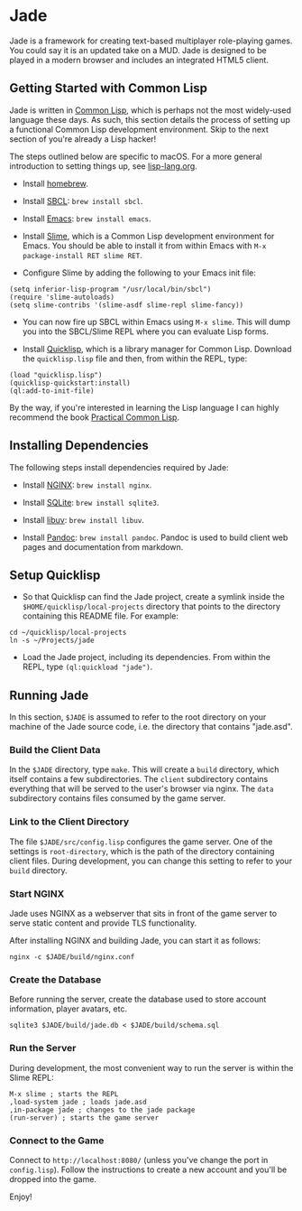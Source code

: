 # Jade

Jade is a framework for creating text-based multiplayer role-playing games. You
could say it is an updated take on a MUD. Jade is designed to be played in a
modern browser and includes an integrated HTML5 client.

## Getting Started with Common Lisp

Jade is written in [Common Lisp](https://common-lisp.net), which is perhaps not
the most widely-used language these days. As such, this section details the
process of setting up a functional Common Lisp development environment. Skip to
the next section of you're already a Lisp hacker!

The steps outlined below are specific to macOS. For a more general introduction
to setting things up, see
[lisp-lang.org](https://lisp-lang.org/learn/getting-started/).

* Install [homebrew](https://brew.sh).

* Install [SBCL](https://sbcl.org): `brew install sbcl`.

* Install [Emacs](https://www.gnu.org/software/emacs/): `brew install emacs`.

* Install [Slime](https://common-lisp.net/project/slime/), which is a Common
  Lisp development environment for Emacs. You should be able to install it from
  within Emacs with `M-x package-install RET slime RET`.

* Configure Slime by adding the following to your Emacs init file:

```
(setq inferior-lisp-program "/usr/local/bin/sbcl")
(require 'slime-autoloads)
(setq slime-contribs '(slime-asdf slime-repl slime-fancy))
```

* You can now fire up SBCL within Emacs using `M-x slime`. This will dump you
  into the SBCL/Slime REPL where you can evaluate Lisp forms.

* Install [Quicklisp](https://www.quicklisp.org/), which is a library
  manager for Common Lisp. Download the `quicklisp.lisp` file and then, from
  within the REPL, type:

```
(load "quicklisp.lisp")
(quicklisp-quickstart:install)
(ql:add-to-init-file)
```

By the way, if you're interested in learning the Lisp language I can highly
recommend the book [Practical Common Lisp](https://gigamonkeys.com/book/).

## Installing Dependencies

The following steps install dependencies required by Jade:

* Install [NGINX](https://www.nginx.com/): `brew install nginx`.

* Install [SQLite](https://www.sqlite.org/): `brew install sqlite3`.

* Install [libuv](https://libuv.org): `brew install libuv`.

+ Install [Pandoc](https://pandoc.org): `brew install pandoc`. Pandoc is used to
  build client web pages and documentation from markdown.

## Setup Quicklisp

* So that Quicklisp can find the Jade project, create a symlink inside the
  `$HOME/quicklisp/local-projects` directory that points to the directory
  containing this README file. For example:

````
cd ~/quicklisp/local-projects
ln -s ~/Projects/jade
````

* Load the Jade project, including its dependencies. From within the REPL,
  type `(ql:quickload "jade")`.

## Running Jade

In this section, `$JADE` is assumed to refer to the root directory on your
machine of the Jade source code, i.e. the directory that contains "jade.asd".

### Build the Client Data

In the `$JADE` directory, type `make`. This will create a `build` directory,
which itself contains a few subdirectories. The `client` subdirectory contains
everything that will be served to the user's browser via nginx. The `data`
subdirectory contains files consumed by the game server.

### Link to the Client Directory

The file `$JADE/src/config.lisp` configures the game server. One of the settings
is `root-directory`, which is the path of the directory containing client files.
During development, you can change this setting to refer to your `build`
directory.

### Start NGINX

Jade uses NGINX as a webserver that sits in front of the game server to serve
static content and provide TLS functionality.

After installing NGINX and building Jade, you can start it as follows:

```
nginx -c $JADE/build/nginx.conf
```

### Create the Database

Before running the server, create the database used to store account
information, player avatars, etc.

```
sqlite3 $JADE/build/jade.db < $JADE/build/schema.sql
```

### Run the Server

During development, the most convenient way to run the server is within the
Slime REPL:

```
M-x slime ; starts the REPL
,load-system jade ; loads jade.asd
,in-package jade ; changes to the jade package
(run-server) ; starts the game server
```

### Connect to the Game

Connect to `http://localhost:8080/` (unless you've change the port in
`config.lisp`). Follow the instructions to create a new account and you'll be
dropped into the game.

Enjoy!
